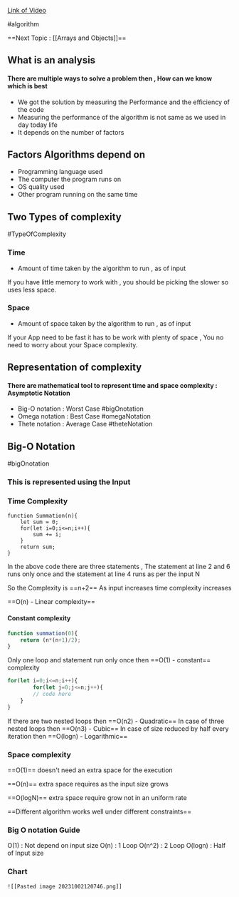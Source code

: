 
[Link of Video](https://youtu.be/Fo2Qnw5pMGo?si=OwriWFEJK-57QRKB)

#algorithm

==Next Topic : [[Arrays and Objects]]== 
## What is an analysis

#### There are multiple ways to solve a problem then , How can we know which is best 

- We got the solution by measuring the Performance and the efficiency of the code 
-  Measuring the performance of the algorithm is not same as we used in day today life 
- It depends on the number of factors
## Factors Algorithms depend on

- Programming language used
- The computer the program runs on
- OS quality used 
- Other program running on the same time



## Two Types of complexity

 #TypeOfComplexity

### Time 
- Amount of time taken by the algorithm to run , as of input 

If you have little memory to work with , you should be picking the slower so uses less space.

### Space 
- Amount of space taken by the algorithm to run , as of input 
 
 If your App need to be fast it has to be work with plenty of space ,  You no need to worry about your Space complexity.

## Representation of complexity 

#### There are mathematical tool to represent time and space complexity : Asymptotic Notation  

- Big-O notation : Worst Case #bigOnotation
- Omega notation : Best Case  #omegaNotation
- Thete notation : Average Case #theteNotation


## Big-O Notation

#bigOnotation 

### This is represented using the Input 


### Time Complexity

```JS 
function Summation(n){
	let sum = 0;
	for(let i=0;i<=n;i++){
		sum += i;
	}
	return sum;
}
```

In the above code there are three statements , The statement at line 2 and 6 runs only once and the statement at line 4 runs as per the input N 

So the Complexity is ==n+2== 
As input increases time complexity increases

==O(n) - Linear complexity== 

#### Constant complexity
```js
function summation(0){
	return (n*(n+1)/2);
}
```
Only one loop and statement run only once then ==O(1) - constant== complexity 
```js
for(let i=0;i<=n;i++){
		for(let j=0;j<=n;j++){
		// code here
	}
}
```
If there are two nested loops then ==O(n2) - Quadratic==
In case of three nested loops then ==O(n3) - Cubic==
In case of size reduced by half every iteration then ==O(logn) - Logarithmic==

### Space complexity

==O(1)== doesn't need an extra space for the execution

==O(n)== extra space requires as the input size grows

==O(logN)== extra space require grow not in an uniform rate


==Different algorithm works well under different constraints==


### Big O notation Guide 

O(1) : Not depend on input size
O(n) : 1 Loop
O(n^2)  : 2 Loop
O(logn) : Half of Input size

### Chart 
	![[Pasted image 20231002120746.png]]

